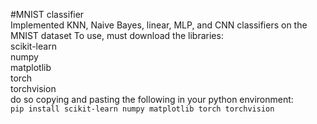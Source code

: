 #MNIST classifier  
Implemented KNN, Naive Bayes, linear, MLP, and CNN classifiers on the MNIST dataset
To use, must download the libraries:  
  scikit-learn  
  numpy  
  matplotlib  
  torch  
  torchvision  
do so copying and pasting the following in your python environment:  
`pip install scikit-learn numpy matplotlib torch torchvision`
